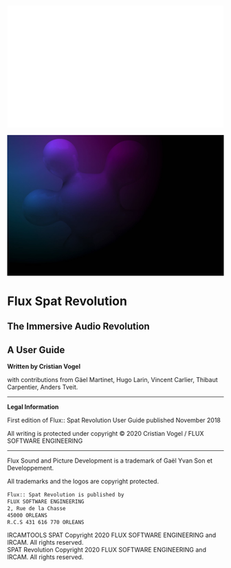 ![](../include/LOGO_SPAT-White.png)

![](../include/SpatRevolution_UserGuide_-002.jpg)

# Flux Spat Revolution

## The Immersive Audio Revolution

## A User Guide

**Written by Cristian Vogel**

with contributions from
Gäel Martinet, Hugo Larin, Vincent Carlier, Thibaut Carpentier, Anders Tveit.

---

**Legal Information**

First edition of Flux:: Spat Revolution User Guide published November 2018

All writing is protected under copyright © 2020 Cristian Vogel / FLUX SOFTWARE ENGINEERING

---
Flux Sound and Picture Development is a trademark of Gaël Yvan Son et Developpement.

All trademarks and the logos are copyright protected.

```
Flux:: Spat Revolution is published by
FLUX SOFTWARE ENGINEERING
2, Rue de la Chasse
45000 ORLEANS
R.C.S 431 616 770 ORLEANS
```

IRCAMTOOLS SPAT Copyright 2020 FLUX SOFTWARE ENGINEERING and IRCAM. All rights reserved.  
SPAT Revolution Copyright 2020 FLUX SOFTWARE ENGINEERING and IRCAM. All rights reserved.
